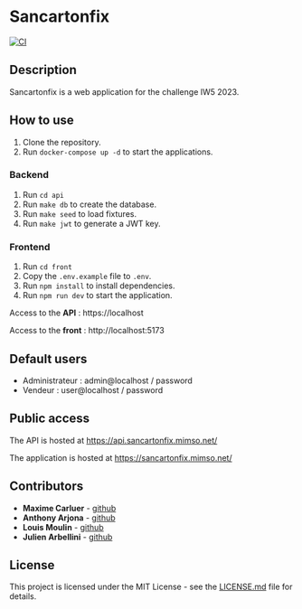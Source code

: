 # Sancartonfix

[![CI](https://github.com/ghost-brigade/sancartonfix/actions/workflows/ci.yml/badge.svg)](https://github.com/ghost-brigade/sancartonfix/actions/workflows/ci.yml)

## Description

Sancartonfix is a web application for the challenge IW5 2023.

## How to use

1. Clone the repository.
2. Run `docker-compose up -d` to start the applications.

### Backend

1. Run `cd api`
2. Run `make db` to create the database.
3. Run `make seed` to load fixtures.
4. Run `make jwt` to generate a JWT key.

### Frontend
1. Run `cd front`
1. Copy the `.env.example` file to `.env`.
2. Run `npm install` to install dependencies.
3. Run `npm run dev` to start the application.

Access to the **API** : https://localhost

Access to the **front** : http://localhost:5173

## Default users

* Administrateur : admin@localhost / password
* Vendeur : user@localhost / password

## Public access

The API is hosted at https://api.sancartonfix.mimso.net/

The application is hosted at https://sancartonfix.mimso.net/

## Contributors

* **Maxime Carluer** - [github](https://github.com/maximecarl)
* **Anthony Arjona** - [github](https://github.com/anthonyarjona)
* **Louis Moulin** - [github](https://github.com/MoulinLouis)
* **Julien Arbellini** - [github](https://github.com/JulienArbellini)

## License

This project is licensed under the MIT License - see the [LICENSE.md](LICENSE.md) file for details.
